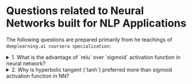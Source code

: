 # Questions related to Neural Networks built for NLP Applications

The following questions are prepared primarily from he teachings of `deeplearning.ai coursera specialization`:

<details> <summary>1. What is the advantage of `relu` over `sigmoid` activation function in neural network?</summary>
<br>
Ans: Relu can help in faster gradient descent compared to sigmoid. Relu does NOT have the expensive **exponential function** to compute like that of sigmoid
Also, gradient of sigmoid is atmost 0.25. So if there are many layers in NN, you will multiply these gradients, and the product of many smaller than 1 values goes to zero very quickly (vanishing gradient). <br>   
<br>

**Some facts:** <br> 
<img src="https://latex.codecogs.com/gif.latex?sigmoid(x)=\frac{1}{1&plus;e^{-x}}" title="sigmoid(x)=\frac{1}{1+e^{-x}}" /> <br>
<img src="https://latex.codecogs.com/gif.latex?relu(x)=max(0,x)" title="relu(x)=max(0,x)" /> <br>
- sigmoid value ranges from `0 to 1` (when x tends to minus infinity, denominator becomes too huge, hence value will be close to 0) <br>
- As x increases, sigmoid(x) tends to 1 and derivative of sigmoid(x) tends to 0 (iow: the gradient of sigmoids becomes increasingly small as the absolute value of x increases.) <br>
<img src="https://latex.codecogs.com/gif.latex?sigmoid'(x)&space;=&space;S'(x)&space;=&space;S(x)(1-&space;S(x))" title="sigmoid'(x) = S'(x) = S(x)(1- S(x))" /> <br>
<img src="https://latex.codecogs.com/gif.latex?if&space;S(x)&space;==&space;1,&space;S'(x)&space;=&space;1&space;(1-1)&space;=&space;0" title="if S(x) == 1, S'(x) = 1 (1-1) = 0" /> <br>
- relu value ranges from 0 to no upper limit! <br>
- gradient of relu is always a constant (because derivative of x over x is 1). Hence multiplying gradients will not explode it. The constant gradient of ReLUs results in faster learning. <br>
- But dying relu is a problem. if too many activations get below zero then most of the units(neurons) in network with Relu will simply output zero, in other words, die and thereby prohibiting learning.(This can be handled, to some extent, by using Leaky-Relu instead.) <br>
P.S
<br>
reference [here](https://stats.stackexchange.com/questions/126238/what-are-the-advantages-of-relu-over-sigmoid-function-in-deep-neural-networks) <bR>
(to create math equations like above use [this link](https://www.codecogs.com/latex/eqneditor.php)) <br>
 </details>

<details> <summary>2. Why is hyperbolic tangent (`tanh`) preferred more than sigmoid activation function in NN? </summary>
<br>
 
 ![sigmoid-vs-tanh](https://i.stack.imgur.com/o0JA0.png) <br>
 
 - tanh function has larger derivatives and this (somehow?) helps in minimizing cost function faster <br>
 - the outputs using tanh centre around 0 rather than sigmoid's 0.5, and this "makes learning for the next layer a little bit easier". <br>
 
 reference [here](https://stats.stackexchange.com/questions/330559/why-is-tanh-almost-always-better-than-sigmoid-as-an-activation-function)
 </details>
